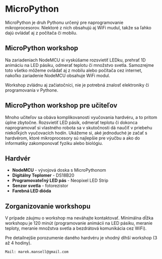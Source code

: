---
---

# MicroPython

MicroPython je druh Pythonu určený pre naprogramovanie mikroprocesorov. Niektoré z nich obsahujú aj WiFi mudul,
takže sa ľahko dajú ovládať aj z počítača či mobilu.


## MicroPython workshop

Na zariadeniach NodeMCU si vyskúšame rozsvietiť LEDku, prehrať 1D animáciu na LED pásiku,
odmerať teplotu či množstvo svetla. Samozrejme toto všetko môžeme ovládať aj z mobilu
alebo počítača cez internet, nakoľko zariadenie NodeMCU obsahuje WiFi modul.

Workshop zvládnu aj začiatočníci, nie je potrebná znalosť elektroniky či programovania v Pythone.


## MicroPython workshop pre učiteľov

Mnoho učiteľov sa obáva komplikovanosti vyučovania hardvéru, a to pritom úplne zbytočne.
Rozsvietiť LED pásik, odmerať teplotu či dokonca naprogramovať si vlastného robota
sa v skutočnosti dá naučiť v priebehu niekoľkých vyučovacích hodín.
Ukážeme si, aké jednoduché je začať s hardvérom, ktoré mikroprocesory sú najlepšie pre výučbu
a ako do informatiky zakomponovať fyziku alebo biológiu.


## Hardvér

* **NodeMCU** - vývojová doska s MicroPythonom
* **Digitálny Teplomer** - DS18B20
* **Programovateľný LED pás** - Neopixel LED Strip
* **Senzor svetla** - fotorezistor
* **Farebná LED dióda**


## Zorganizovanie workshopu

V prípade záujmu o workshop ma neváhajte kontaktovať. Minimálna dĺžka workshopu je 120 minút
(programovanie animácii na LED pásiku, meranie teploty, meranie množstva svetla a bezdrátová komunikácia cez WiFi).

Pre detailnejšie porozumenie daného hardvéru je vhodný dlhší workshop (3 až 4 hodiny).


```
Mail: marek.mansell@gmail.com
```
